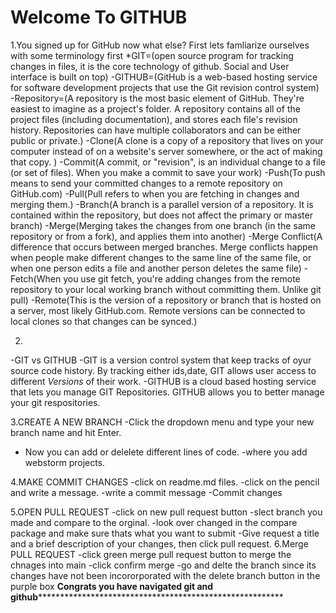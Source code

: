 # Welcome To GITHUB

1.You signed up for GitHub now what else?
First lets famliarize ourselves with some terminology first
*GIT=(open source program for tracking changes in files, it is the core technology of github. Social and User interface is built on top)
    -GITHUB=(GitHub is a web-based hosting service for software development projects that use the Git revision control system)
    -Repository=(A repository is the most basic element of GitHub. They're easiest to imagine as a project's folder. A repository contains all of the project files (including documentation), and stores each file's revision history. Repositories can have multiple collaborators and can be either public or private.)
    -Clone(A clone is a copy of a repository that lives on your computer instead of on a website's server somewhere, or the act of making that copy. )
    -Commit(A commit, or "revision", is an individual change to a file (or set of files). When you make a commit to save your work)
    -Push(To push means to send your committed changes to a remote repository on GitHub.com)
    -Pull(Pull refers to when you are fetching in changes and merging them.)
    -Branch(A branch is a parallel version of a repository. It is contained within the repository, but does not affect the primary or master branch)
    -Merge(Merging takes the changes from one branch (in the same repository or from a fork), and applies them into another)
    -Merge Conflict(A difference that occurs between merged branches. Merge conflicts happen when people make different changes to the same line of the same file, or when one person edits a file and another person deletes the same file)
    -Fetch(When you use git fetch, you're adding changes from the remote repository to your local working branch without committing them. Unlike git pull)
    -Remote(This is the version of a repository or branch that is hosted on a server, most likely GitHub.com. Remote versions can be connected to local clones so that changes can be synced.)

2.
-GIT vs GITHUB
-GIT is a version control system that keep tracks of oyur source code history. By tracking either ids,date, GIT allows user access to different *Versions* of their work.
-GITHUB is a cloud based hosting service that lets you manage GIT Repositories. GITHUB allows you to better manage your git respositories.

3.CREATE A NEW BRANCH
  -Click the dropdown menu and type your new branch name and hit Enter.
  - Now you can add or delelete different lines of code.
  -where you add webstorm projects.
 
 4.MAKE COMMIT CHANGES
  -click on readme.md files.
  -click on the pencil and write a message.
  -write a commit message
  -Commit changes 

5.OPEN PULL REQUEST
  -click on new pull request button
  -slect branch you made and compare to the orginal.
  -look over changed in the compare package and make sure thats what you want to submit
  -Give request a title and a brief description of your changes, then click pull request.
  6.Merge PULL REQUEST
    -click green merge pull request button to merge the chnages into  main
    -click confirm merge
    -go and delte the branch since its changes have not been incororporated with the delete branch button in the purple box
   **************Congrats you have navigated git and github**********************************************************************
